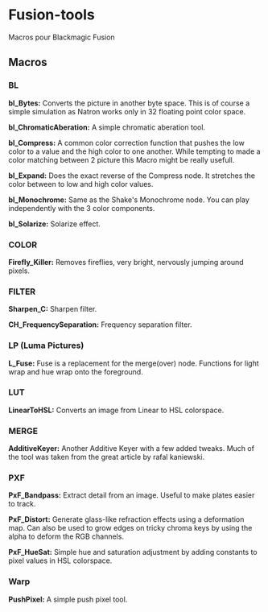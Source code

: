 # Fusion-tools
 Macros pour Blackmagic Fusion


 ## Macros

### BL
**bl_Bytes:**
Converts the picture in another byte space. This is of course a simple simulation as Natron works only in 32 floating point color space.

**bl_ChromaticAberation:**
A simple chromatic aberation tool.

**bl_Compress:**
A common color correction function that pushes the low color to a value and the high color to one another. While tempting to made a color matching between 2 picture this Macro might be really usefull.

**bl_Expand:**
Does the exact reverse of the Compress node. It stretches the color between to low and high color values.

**bl_Monochrome:**
Same as the Shake's Monochrome node. You can play independently with the 3 color components.

**bl_Solarize:**
Solarize effect.

### COLOR
**Firefly_Killer:**
Removes fireflies, very bright, nervously jumping around pixels.

### FILTER
**Sharpen_C:**
Sharpen filter.

**CH_FrequencySeparation:**
Frequency separation filter.

### LP (Luma Pictures)
**L_Fuse:**
Fuse is a replacement for the merge(over) node. Functions for light wrap and hue wrap onto the foreground.

### LUT
**LinearToHSL:**
Converts an image from Linear to HSL colorspace.

### MERGE
**AdditiveKeyer:**
Another Additive Keyer with a few added tweaks. Much of the tool was taken from the great article by rafal kaniewski.

### PXF
**PxF_Bandpass:**
Extract detail from an image. Useful to make plates easier to track.

**PxF_Distort:**
Generate glass-like refraction effects using a deformation map. Can also be used to grow edges on tricky chroma keys by using the alpha to deform the RGB channels. 

**PxF_HueSat:**
Simple hue and saturation adjustment by adding constants to pixel values in HSL colorspace.

### Warp
**PushPixel:**
A simple push pixel tool.